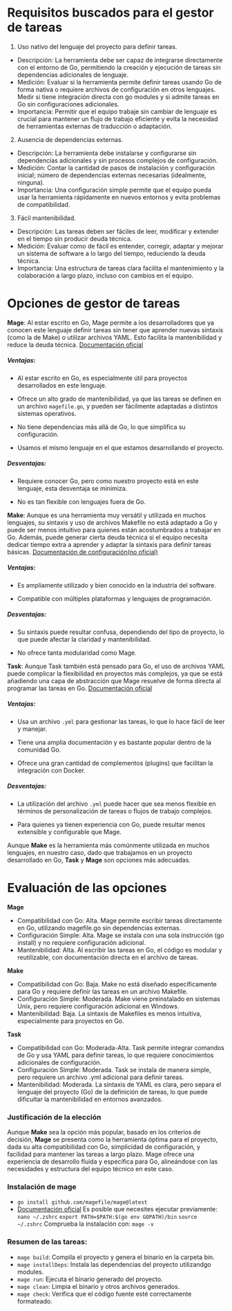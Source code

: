 # Requisitos buscados para el gestor de tareas
1. Uso nativo del lenguaje del proyecto para definir tareas.
- Descripción: La herramienta debe ser capaz de integrarse directamente con el entorno de Go, permitiendo la creación y ejecución de tareas sin dependencias adicionales de lenguaje.
- Medición: Evaluar si la herramienta permite definir tareas usando Go de forma nativa o requiere archivos de configuración en otros lenguajes. Medir si tiene integración directa con go modules y si admite tareas en Go sin configuraciones adicionales.
- Importancia: Permitir que el equipo trabaje sin cambiar de lenguaje es crucial para mantener un flujo de trabajo eficiente y evita la necesidad de herramientas externas de traducción o adaptación.
2. Ausencia de dependencias externas.
- Descripción: La herramienta debe instalarse y configurarse sin dependencias adicionales y sin procesos complejos de configuración.
- Medición: Contar la cantidad de pasos de instalación y configuración inicial; número de dependencias externas necesarias (idealmente, ninguna).
- Importancia: Una configuración simple permite que el equipo pueda usar la herramienta rápidamente en nuevos entornos y evita problemas de compatibilidad.
3. Fácil mantenibilidad.
- Descripción: Las tareas deben ser fáciles de leer, modificar y extender en el tiempo sin producir deuda técnica.
- Medición: Evaluar como de fácil es entender, corregir, adaptar y mejorar un sistema de software a lo largo del tiempo, reduciendo la deuda técnica.
- Importancia: Una estructura de tareas clara facilita el mantenimiento y la colaboración a largo plazo, incluso con cambios en el equipo.

# Opciones de gestor de tareas

**Mage**: Al estar escrito en Go, Mage permite a los desarrolladores que ya conocen este lenguaje definir tareas sin tener que aprender nuevas sintaxis (como la de Make) o utilizar archivos YAML. Esto facilita la mantenibilidad y reduce la deuda técnica.
[Documentación oficial](https://github.com/magefile/mage)
##### Ventajas:

- Al estar escrito en Go, es especialmente útil para proyectos desarrollados en este lenguaje.

- Ofrece un alto grado de mantenibilidad, ya que las tareas se definen en un archivo `magefile.go`, y pueden ser fácilmente adaptadas a distintos sistemas operativos.

- No tiene dependencias más allá de Go, lo que simplifica su configuración.

- Usamos el mismo lenguaje en el que estamos desarrollando el proyecto.

##### Desventajas:

- Requiere conocer Go, pero como nuestro proyecto está en este lenguaje, esta desventaja se minimiza.

- No es tan flexible con lenguajes fuera de Go.

**Make**: Aunque es una herramienta muy versátil y utilizada en muchos lenguajes, su sintaxis y uso de archivos Makefile no está adaptado a Go y puede ser menos intuitivo para quienes están acostumbrados a trabajar en Go. Además, puede generar cierta deuda técnica si el equipo necesita dedicar tiempo extra a aprender y adaptar la sintaxis para definir tareas básicas.
[Documentación de configuración(no oficial)](https://earthly.dev/blog/golang-makefile/)
##### Ventajas:

- Es ampliamente utilizado y bien conocido en la industria del software.

- Compatible con múltiples plataformas y lenguajes de programación.

##### Desventajas:

- Su sintaxis puede resultar confusa, dependiendo del tipo de proyecto, lo que puede afectar la claridad y mantenibilidad.

- No ofrece tanta modularidad como Mage.

**Task**: Aunque Task también está pensado para Go, el uso de archivos YAML puede complicar la flexibilidad en proyectos más complejos, ya que se está añadiendo una capa de abstracción que Mage resuelve de forma directa al programar las tareas en Go.
[Documentación oficial](https://taskfile.dev/)
##### Ventajas:

- Usa un archivo `.yml` para gestionar las tareas, lo que lo hace fácil de leer y manejar.

- Tiene una amplia documentación y es bastante popular dentro de la comunidad Go.

- Ofrece una gran cantidad de complementos (plugins) que facilitan la integración con Docker.

##### Desventajas:

- La utilización del archivo `.yml` puede hacer que sea menos flexible en términos de personalización de tareas o flujos de trabajo complejos.

- Para quienes ya tienen experiencia con Go, puede resultar menos extensible y configurable que Mage.

Aunque **Make** es la herramienta más comúnmente utilizada en muchos lenguajes, en nuestro caso, dado que trabajamos en un proyecto desarrollado en Go, **Task** y **Mage** son opciones más adecuadas. 

# Evaluación de las opciones
**Mage**
- Compatibilidad con Go: Alta. Mage permite escribir tareas directamente en Go, utilizando magefile.go sin dependencias externas.
- Configuración Simple: Alta. Mage se instala con una sola instrucción (go install) y no requiere configuración adicional.
- Mantenibilidad: Alta. Al escribir las tareas en Go, el código es modular y reutilizable, con documentación directa en el archivo de tareas.

**Make**
- Compatibilidad con Go: Baja. Make no está diseñado específicamente para Go y requiere definir las tareas en un archivo Makefile.
- Configuración Simple: Moderada. Make viene preinstalado en sistemas Unix, pero requiere configuración adicional en Windows.
- Mantenibilidad: Baja. La sintaxis de Makefiles es menos intuitiva, especialmente para proyectos en Go.

**Task**
- Compatibilidad con Go: Moderada-Alta. Task permite integrar comandos de Go y usa YAML para definir tareas, lo que requiere conocimientos adicionales de configuración.
- Configuración Simple: Moderada. Task se instala de manera simple, pero requiere un archivo .yml adicional para definir tareas.
- Mantenibilidad: Moderada. La sintaxis de YAML es clara, pero separa el lenguaje del proyecto (Go) de la definición de tareas, lo que puede dificultar la mantenibilidad en entornos avanzados.

### Justificación de la elección

 Aunque **Make** sea la opción más popular, basado en los criterios de decisión, **Mage** se presenta como la herramienta óptima para el proyecto, dada su alta compatibilidad con Go, simplicidad de configuración, y facilidad para mantener las tareas a largo plazo. Mage ofrece una experiencia de desarrollo fluida y específica para Go, alineándose con las necesidades y estructura del equipo técnico en este caso.

### Instalación de mage
- `go install github.com/magefile/mage@latest`
- [Documentación oficial](https://github.com/magefile/mage)
Es posible que necesites ejecutar previamente:
`nano ~/.zshrc`
`export PATH=$PATH:$(go env GOPATH)/bin`
`source ~/.zshrc`
Comprueba la instalación con: `mage -v` 

### Resumen de las tareas:
- `mage build`: Compila el proyecto y genera el binario en la carpeta bin.
- `mage installDeps`: Instala las dependencias del proyecto utilizandgo modules.
- `mage run`: Ejecuta el binario generado del proyecto.
- `mage clean`: Limpia el binario y otros archivos generados.
- `mage check`: Verifica que el código fuente esté correctamente formateado.
